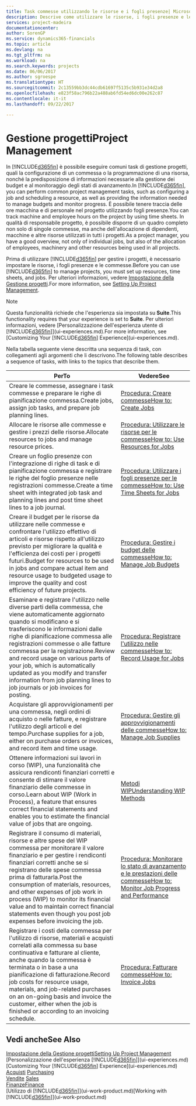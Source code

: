```yaml
---
title: Task commesse utilizzando le risorse e i fogli presenze| Microsoft Docs
description: Descrive come utilizzare le risorse, i fogli presenze e le commesse per gestire progetti.
services: project-madeira
documentationcenter: 
author: SorenGP
ms.service: dynamics365-financials
ms.topic: article
ms.devlang: na
ms.tgt_pltfrm: na
ms.workload: na
ms.search.keywords: projects
ms.date: 06/06/2017
ms.author: sgroespe
ms.translationtype: HT
ms.sourcegitcommit: 2c13559bb3dc44cdb61697f5135c5b931e34d2a8
ms.openlocfilehash: e823f58ac796b22a488ab6fd54ed6dc00e262c87
ms.contentlocale: it-it
ms.lasthandoff: 09/22/2017

---
```

# <a name="project-management"></a><span data-ttu-id="77fd0-103">Gestione progetti</span><span class="sxs-lookup"><span data-stu-id="77fd0-103">Project Management</span></span>
<span data-ttu-id="77fd0-104">In [!INCLUDE[d365fin](includes/d365fin_md.md)] è possibile eseguire comuni task di gestione progetti, quali la configurazione di un commessa o la programmazione di una risorsa, nonché la predisposizione di informazioni necessarie alla gestione dei budget e al monitoraggio degli stati di avanzamento.</span><span class="sxs-lookup"><span data-stu-id="77fd0-104">In [!INCLUDE[d365fin](includes/d365fin_md.md)], you can perform common project management tasks, such as configuring a job and scheduling a resource, as well as providing the information needed to manage budgets and monitor progress.</span></span> <span data-ttu-id="77fd0-105">È possibile tenere traccia delle ore macchina e di personale nel progetto utilizzando fogli presenze.</span><span class="sxs-lookup"><span data-stu-id="77fd0-105">You can track machine and employee hours on the project by using time sheets.</span></span> <span data-ttu-id="77fd0-106">In qualità di responsabile progetto, è possibile disporre di un quadro completo non solo di singole commesse, ma anche dell'allocazione di dipendenti, macchine e altre risorse utilizzati in tutti i progetti.</span><span class="sxs-lookup"><span data-stu-id="77fd0-106">As a project manager, you have a good overview, not only of individual jobs, but also of the allocation of employees, machinery and other resources being used in all projects.</span></span>

<span data-ttu-id="77fd0-107">Prima di utilizzare [!INCLUDE[d365fin](includes/d365fin_md.md)] per gestire i progetti, è necessario impostare le risorse, i fogli presenze e le commesse.</span><span class="sxs-lookup"><span data-stu-id="77fd0-107">Before you can use [!INCLUDE[d365fin](includes/d365fin_md.md)] to manage projects, you must set up resources, time sheets, and jobs.</span></span> <span data-ttu-id="77fd0-108">Per ulteriori informazioni, vedere [Impostazione della Gestione progetti](projects-setup-projects.md).</span><span class="sxs-lookup"><span data-stu-id="77fd0-108">For more information, see [Setting Up Project Management](projects-setup-projects.md).</span></span>  

> [!NOTE]  
>   <span data-ttu-id="77fd0-109">Questa funzionalità richiede che l'esperienza sia impostata su **Suite**.</span><span class="sxs-lookup"><span data-stu-id="77fd0-109">This functionality requires that your experience is set to **Suite**.</span></span> <span data-ttu-id="77fd0-110">Per ulteriori informazioni, vedere [Personalizzazione dell'esperienza utente di [!INCLUDE[d365fin](includes/d365fin_md.md)]](ui-experiences.md).</span><span class="sxs-lookup"><span data-stu-id="77fd0-110">For more information, see [Customizing Your [!INCLUDE[d365fin](includes/d365fin_md.md)] Experience](ui-experiences.md).</span></span>

<span data-ttu-id="77fd0-111">Nella tabella seguente viene descritta una sequenza di task, con collegamenti agli argomenti che li descrivono.</span><span class="sxs-lookup"><span data-stu-id="77fd0-111">The following table describes a sequence of tasks, with links to the topics that describe them.</span></span>

| <span data-ttu-id="77fd0-112">Per</span><span class="sxs-lookup"><span data-stu-id="77fd0-112">To</span></span> | <span data-ttu-id="77fd0-113">Vedere</span><span class="sxs-lookup"><span data-stu-id="77fd0-113">See</span></span> |
| --- | --- |
| <span data-ttu-id="77fd0-114">Creare le commesse, assegnare i task commesse e preparare le righe di pianificazione commessa.</span><span class="sxs-lookup"><span data-stu-id="77fd0-114">Create jobs, assign job tasks, and prepare job planning lines.</span></span> |[<span data-ttu-id="77fd0-115">Procedura: Creare commesse</span><span class="sxs-lookup"><span data-stu-id="77fd0-115">How to: Create Jobs</span></span>](projects-how-create-jobs.md) |
| <span data-ttu-id="77fd0-116">Allocare le risorse alle commesse e gestire i prezzi delle risorse.</span><span class="sxs-lookup"><span data-stu-id="77fd0-116">Allocate resources to jobs and manage resource prices.</span></span> |[<span data-ttu-id="77fd0-117">Procedura: Utilizzare le risorse per le commesse</span><span class="sxs-lookup"><span data-stu-id="77fd0-117">How to: Use Resources for Jobs</span></span>](projects-how-use-resources.md) |
| <span data-ttu-id="77fd0-118">Creare un foglio presenze con l'integrazione di righe di task e di pianificazione commessa e registrare le righe del foglio presenze nelle registrazioni commesse.</span><span class="sxs-lookup"><span data-stu-id="77fd0-118">Create a time sheet with integrated job task and planning lines and post time sheet lines to a job journal.</span></span> |[<span data-ttu-id="77fd0-119">Procedura: Utilizzare i fogli presenze per le commesse</span><span class="sxs-lookup"><span data-stu-id="77fd0-119">How to: Use Time Sheets for Jobs</span></span>](projects-how-use-time-sheets.md) |
| <span data-ttu-id="77fd0-120">Creare il budget per le risorse da utilizzare nelle commesse e confrontare l'utilizzo effettivo di articoli e risorse rispetto all'utilizzo previsto per migliorare la qualità e l'efficienza dei costi per i progetti futuri.</span><span class="sxs-lookup"><span data-stu-id="77fd0-120">Budget for resources to be used in jobs and compare actual item and resource usage to budgeted usage to improve the quality and cost efficiency of future projects.</span></span> |[<span data-ttu-id="77fd0-121">Procedura: Gestire i budget delle commesse</span><span class="sxs-lookup"><span data-stu-id="77fd0-121">How to: Manage Job Budgets</span></span>](projects-how-manage-budgets.md) |
| <span data-ttu-id="77fd0-122">Esaminare e registrare l'utilizzo nelle diverse parti della commessa, che viene automaticamente aggiornato quando si modificano e si trasferiscono le informazioni dalle righe di pianificazione commessa alle registrazioni commesse o alle fatture commessa per la registrazione.</span><span class="sxs-lookup"><span data-stu-id="77fd0-122">Review and record usage on various parts of your job, which is automatically updated as you modify and transfer information from job planning lines to job journals or job invoices for posting.</span></span> |[<span data-ttu-id="77fd0-123">Procedura: Registrare l'utilizzo nelle commesse</span><span class="sxs-lookup"><span data-stu-id="77fd0-123">How to: Record Usage for Jobs</span></span>](projects-how-record-job-usage.md) |
| <span data-ttu-id="77fd0-124">Acquistare gli approvvigionamenti per una commessa, negli ordini di acquisto o nelle fatture, e registrare l'utilizzo degli articoli e del tempo.</span><span class="sxs-lookup"><span data-stu-id="77fd0-124">Purchase supplies for a job, either on purchase orders or invoices, and record item and time usage.</span></span> |[<span data-ttu-id="77fd0-125">Procedura: Gestire gli approvvigionamenti delle commesse</span><span class="sxs-lookup"><span data-stu-id="77fd0-125">How to: Manage Job Supplies</span></span>](projects-how-manage-project-supplies.md) |
| <span data-ttu-id="77fd0-126">Ottenere informazioni sui lavori in corso (WIP), una funzionalità che assicura rendiconti finanziari corretti e consente di stimare il valore finanziario delle commesse in corso.</span><span class="sxs-lookup"><span data-stu-id="77fd0-126">Learn about WIP (Work in Process), a feature that ensures correct financial statements and enables you to estimate the financial value of jobs that are ongoing.</span></span> |[<span data-ttu-id="77fd0-127">Metodi WIP</span><span class="sxs-lookup"><span data-stu-id="77fd0-127">Understanding WIP Methods</span></span>](projects-understanding-wip.md) |
| <span data-ttu-id="77fd0-128">Registrare il consumo di materiali, risorse e altre spese del WIP commessa per monitorare il valore finanziario e per gestire i rendiconti finanziari corretti anche se si registrano delle spese commessa prima di fatturarla.</span><span class="sxs-lookup"><span data-stu-id="77fd0-128">Post the consumption of materials, resources, and other expenses of job work in process (WIP) to monitor its financial value and to maintain correct financial statements even though you post job expenses before invoicing the job.</span></span> |[<span data-ttu-id="77fd0-129">Procedura: Monitorare lo stato di avanzamento e le prestazioni delle commesse</span><span class="sxs-lookup"><span data-stu-id="77fd0-129">How to: Monitor Job Progress and Performance</span></span>](projects-how-monitor-progress-performance.md) |
| <span data-ttu-id="77fd0-130">Registrare i costi della commessa per l'utilizzo di risorse, materiali e acquisti correlati alla commessa su base continuativa e fatturare al cliente, anche quando la commessa è terminata o in base a una pianificazione di fatturazione.</span><span class="sxs-lookup"><span data-stu-id="77fd0-130">Record job costs for resource usage, materials, and job-related purchases on an on-going basis and invoice the customer, either when the job is finished or according to an invoicing schedule.</span></span> |[<span data-ttu-id="77fd0-131">Procedura: Fatturare commesse</span><span class="sxs-lookup"><span data-stu-id="77fd0-131">How to: Invoice Jobs</span></span>](projects-how-invoice-jobs.md) |

## <a name="see-also"></a><span data-ttu-id="77fd0-132">Vedi anche</span><span class="sxs-lookup"><span data-stu-id="77fd0-132">See Also</span></span>
[<span data-ttu-id="77fd0-133">Impostazione della Gestione progetti</span><span class="sxs-lookup"><span data-stu-id="77fd0-133">Setting Up Project Management</span></span>](projects-setup-projects.md)  
<span data-ttu-id="77fd0-134">[Personalizzazione dell'esperienza [!INCLUDE[d365fin](includes/d365fin_md.md)]](ui-experiences.md)    </span><span class="sxs-lookup"><span data-stu-id="77fd0-134">[Customizing Your [!INCLUDE[d365fin](includes/d365fin_md.md)] Experience](ui-experiences.md)    </span></span>  
<span data-ttu-id="77fd0-135">[Acquisti](purchasing-manage-purchasing.md)       </span><span class="sxs-lookup"><span data-stu-id="77fd0-135">[Purchasing](purchasing-manage-purchasing.md)       </span></span>  
<span data-ttu-id="77fd0-136">[Vendite](sales-manage-sales.md)  </span><span class="sxs-lookup"><span data-stu-id="77fd0-136">[Sales](sales-manage-sales.md)  </span></span>  
[<span data-ttu-id="77fd0-137">Finanze</span><span class="sxs-lookup"><span data-stu-id="77fd0-137">Finance</span></span>](finance.md)  
<span data-ttu-id="77fd0-138">[Utilizzo di [!INCLUDE[d365fin](includes/d365fin_md.md)]](ui-work-product.md)</span><span class="sxs-lookup"><span data-stu-id="77fd0-138">[Working with [!INCLUDE[d365fin](includes/d365fin_md.md)]](ui-work-product.md)</span></span>  

